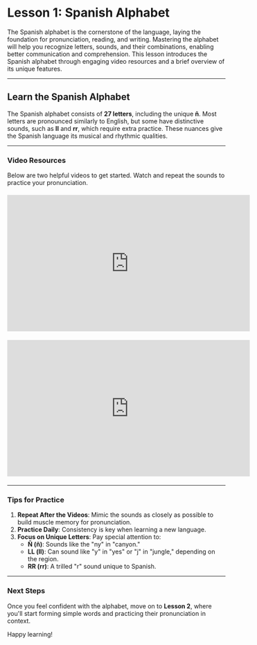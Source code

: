 # Lesson 1: Spanish Alphabet

The Spanish alphabet is the cornerstone of the language, laying the foundation for pronunciation, reading, and writing. Mastering the alphabet will help you recognize letters, sounds, and their combinations, enabling better communication and comprehension. This lesson introduces the Spanish alphabet through engaging video resources and a brief overview of its unique features.

---

## **Learn the Spanish Alphabet**

The Spanish alphabet consists of **27 letters**, including the unique **ñ**. Most letters are pronounced similarly to English, but some have distinctive sounds, such as **ll** and **rr**, which require extra practice. These nuances give the Spanish language its musical and rhythmic qualities.

---

### **Video Resources**

Below are two helpful videos to get started. Watch and repeat the sounds to practice your pronunciation.

<div style="text-align: center; margin: 20px 0;">
<iframe
  width="560"
  height="315"
  src="https://www.youtube.com/embed/9LT9ltzFJTQ?si=-zE3ozfb17Obv6p9"
  title="Spanish Alphabet Video 1"
  frameborder="0"
  allow="accelerometer; autoplay; clipboard-write; encrypted-media; gyroscope; picture-in-picture"
  allowfullscreen
></iframe>
</div>

<div style="text-align: center; margin: 20px 0;">
<iframe
  width="560"
  height="315"
  src="https://www.youtube.com/embed/GgNjKMxXTi8?si=Yr4uQageVvBbhbvd"
  title="Spanish Alphabet Video 2"
  frameborder="0"
  allow="accelerometer; autoplay; clipboard-write; encrypted-media; gyroscope; picture-in-picture"
  allowfullscreen
></iframe>
</div>

---

### **Tips for Practice**
1. **Repeat After the Videos**: Mimic the sounds as closely as possible to build muscle memory for pronunciation.
2. **Practice Daily**: Consistency is key when learning a new language.
3. **Focus on Unique Letters**: Pay special attention to:
   - **Ñ (ñ)**: Sounds like the "ny" in "canyon."
   - **LL (ll)**: Can sound like "y" in "yes" or "j" in "jungle," depending on the region.
   - **RR (rr)**: A trilled "r" sound unique to Spanish.

---

### **Next Steps**
Once you feel confident with the alphabet, move on to **Lesson 2**, where you'll start forming simple words and practicing their pronunciation in context.

Happy learning!
